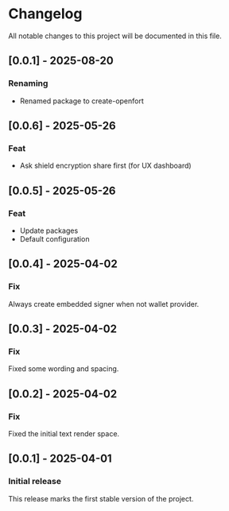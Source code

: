 # Changelog

All notable changes to this project will be documented in this file.

## [0.0.1] - 2025-08-20

### Renaming

- Renamed package to create-openfort

## [0.0.6] - 2025-05-26

### Feat

- Ask shield encryption share first (for UX dashboard)

## [0.0.5] - 2025-05-26

### Feat

- Update packages
- Default configuration

## [0.0.4] - 2025-04-02

### Fix

Always create embedded signer when not wallet provider.

## [0.0.3] - 2025-04-02

### Fix

Fixed some wording and spacing.

## [0.0.2] - 2025-04-02

### Fix

Fixed the initial text render space.

## [0.0.1] - 2025-04-01

### Initial release

This release marks the first stable version of the project.
